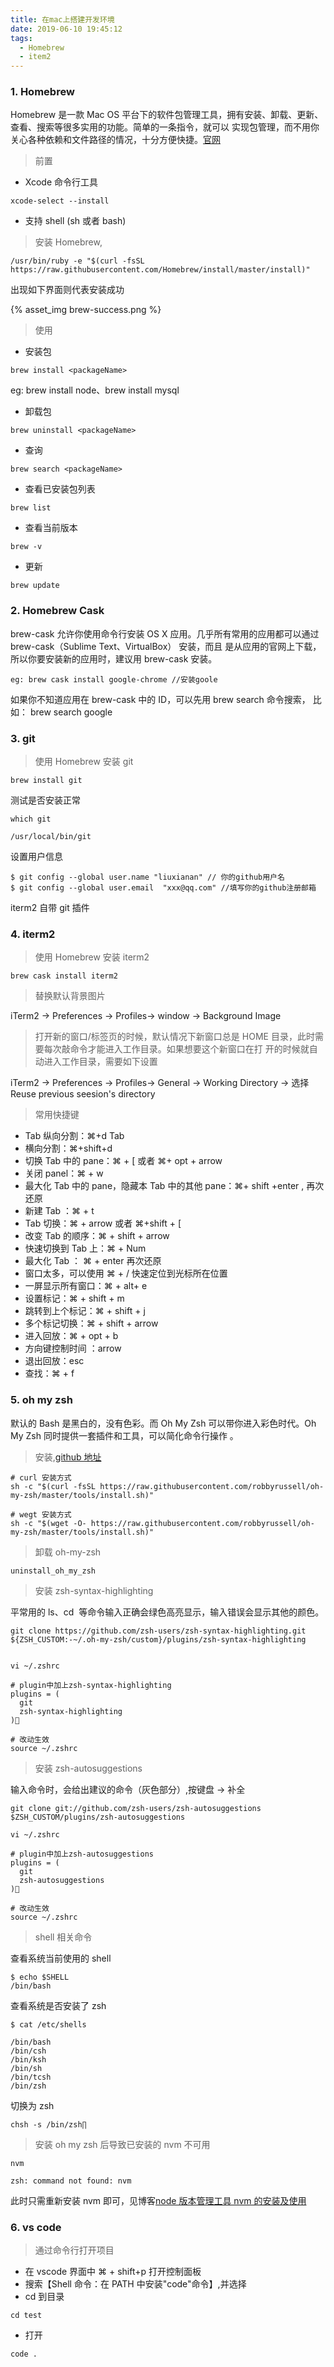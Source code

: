 ```yaml
---
title: 在mac上搭建开发环境
date: 2019-06-10 19:45:12
tags:
  - Homebrew
  - item2
---
```


### 1. Homebrew

Homebrew 是一款 Mac OS 平台下的软件包管理工具，拥有安装、卸载、更新、查看、搜索等很多实用的功能。简单的一条指令，就可以
实现包管理，而不用你关心各种依赖和文件路径的情况，十分方便快捷。[官网](https://brew.sh/)

> 前置

- Xcode 命令行工具

```
xcode-select --install
```

- 支持 shell (sh 或者 bash)

> 安装 Homebrew,

```
/usr/bin/ruby -e "$(curl -fsSL https://raw.githubusercontent.com/Homebrew/install/master/install)"
```

<!--more-->

出现如下界面则代表安装成功

{% asset_img brew-success.png %}

> 使用

- 安装包

```
brew install <packageName>
```

eg: brew install node、brew install mysql

- 卸载包

```
brew uninstall <packageName>
```

- 查询

```
brew search <packageName>
```

- 查看已安装包列表

```
brew list
```

- 查看当前版本

```
brew -v
```

- 更新

```
brew update
```

### 2. Homebrew Cask

brew-cask 允许你使用命令行安装 OS X 应用。几乎所有常用的应用都可以通过 brew-cask（Sublime Text、VirtualBox） 安装，而且
是从应用的官网上下载，所以你要安装新的应用时，建议用 brew-cask 安装。

```
eg: brew cask install google-chrome //安装goole
```

如果你不知道应用在 brew-cask 中的 ID，可以先用 brew search 命令搜索， 比如： brew search google

### 3. git

> 使用 Homebrew 安装 git

```
brew install git
```

测试是否安装正常

```
which git

/usr/local/bin/git
```

设置用户信息

```
$ git config --global user.name "liuxianan" // 你的github用户名
$ git config --global user.email  "xxx@qq.com" //填写你的github注册邮箱
```

iterm2 自带 git 插件

### 4. iterm2

> 使用 Homebrew 安装 iterm2

```
brew cask install iterm2
```

> 替换默认背景图片

iTerm2 -> Preferences -> Profiles-> window -> Background Image

> 打开新的窗口/标签页的时候，默认情况下新窗口总是 HOME 目录，此时需要每次敲命令才能进入工作目录。如果想要这个新窗口在打
> 开的时候就自动进入工作目录，需要如下设置

iTerm2 -> Preferences -> Profiles-> General -> Working Directory -> 选择 Reuse previous seesion's directory

> 常用快捷键

- Tab 纵向分割：⌘+d Tab
- 横向分割：⌘+shift+d
- 切换 Tab 中的 pane：⌘ + [ 或者 ⌘+ opt + arrow
- 关闭 panel：⌘ + w
- 最大化 Tab 中的 pane，隐藏本 Tab 中的其他 pane：⌘+ shift +enter , 再次还原
- 新建 Tab ：⌘ + t
- Tab 切换：⌘ + arrow 或者 ⌘+shift + [
- 改变 Tab 的顺序：⌘ + shift + arrow
- 快速切换到 Tab 上：⌘ + Num
- 最大化 Tab ： ⌘ + enter 再次还原
- 窗口太多，可以使用 ⌘ + / 快速定位到光标所在位置
- 一屏显示所有窗口：⌘ + alt+ e
- 设置标记：⌘ + shift + m
- 跳转到上个标记：⌘ + shift + j
- 多个标记切换：⌘ + shift + arrow
- 进入回放：⌘ + opt + b
- 方向键控制时间 ：arrow
- 退出回放：esc
- 查找：⌘ + f

### 5. oh my zsh

默认的 Bash 是黑白的，没有色彩。而 Oh My Zsh 可以带你进入彩色时代。Oh My Zsh 同时提供一套插件和工具，可以简化命令行操作
。

> 安装,[github 地址](https://github.com/robbyrussell/oh-my-zsh)

```
# curl 安装方式
sh -c "$(curl -fsSL https://raw.githubusercontent.com/robbyrussell/oh-my-zsh/master/tools/install.sh)"
```

```
# wegt 安装方式
sh -c "$(wget -O- https://raw.githubusercontent.com/robbyrussell/oh-my-zsh/master/tools/install.sh)"
```

> 卸载 oh-my-zsh

```
uninstall_oh_my_zsh
```

> 安装 zsh-syntax-highlighting

平常用的 ls、cd  等命令输入正确会绿色高亮显示，输入错误会显示其他的颜色。

```
git clone https://github.com/zsh-users/zsh-syntax-highlighting.git ${ZSH_CUSTOM:-~/.oh-my-zsh/custom}/plugins/zsh-syntax-highlighting


vi ~/.zshrc

# plugin中加上zsh-syntax-highlighting
plugins = (
  git
  zsh-syntax-highlighting
)

# 改动生效
source ~/.zshrc
```

> 安装 zsh-autosuggestions

输入命令时，会给出建议的命令（灰色部分）,按键盘 → 补全

```
git clone git://github.com/zsh-users/zsh-autosuggestions $ZSH_CUSTOM/plugins/zsh-autosuggestions

vi ~/.zshrc

# plugin中加上zsh-autosuggestions
plugins = (
  git
  zsh-autosuggestions
)

# 改动生效
source ~/.zshrc
```

> shell 相关命令

查看系统当前使用的 shell

```
$ echo $SHELL
/bin/bash
```

查看系统是否安装了 zsh

```
$ cat /etc/shells

/bin/bash
/bin/csh
/bin/ksh
/bin/sh
/bin/tcsh
/bin/zsh
```

切换为 zsh

```
chsh -s /bin/zsh∏
```

> 安装 oh my zsh 后导致已安装的 nvm 不可用

```
nvm

zsh: command not found: nvm
```

此时只需重新安装 nvm 即可，见博客[node 版本管理工具 nvm 的安装及使用](../../../04/10/node版本管理工具nvm的安装及使用)

### 6. vs code

> 通过命令行打开项目

- 在 vscode 界面中 ⌘ + shift+p 打开控制面板
- 搜索【Shell 命令：在 PATH 中安装"code"命令】,并选择
- cd 到目录

```
cd test
```

- 打开

```
code .
```
